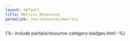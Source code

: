```yaml
---
layout: default
title: Metrics Resources
permalink: /en/resources/metrics
---
```



{%- include partials/resource-category-badges.html -%}

